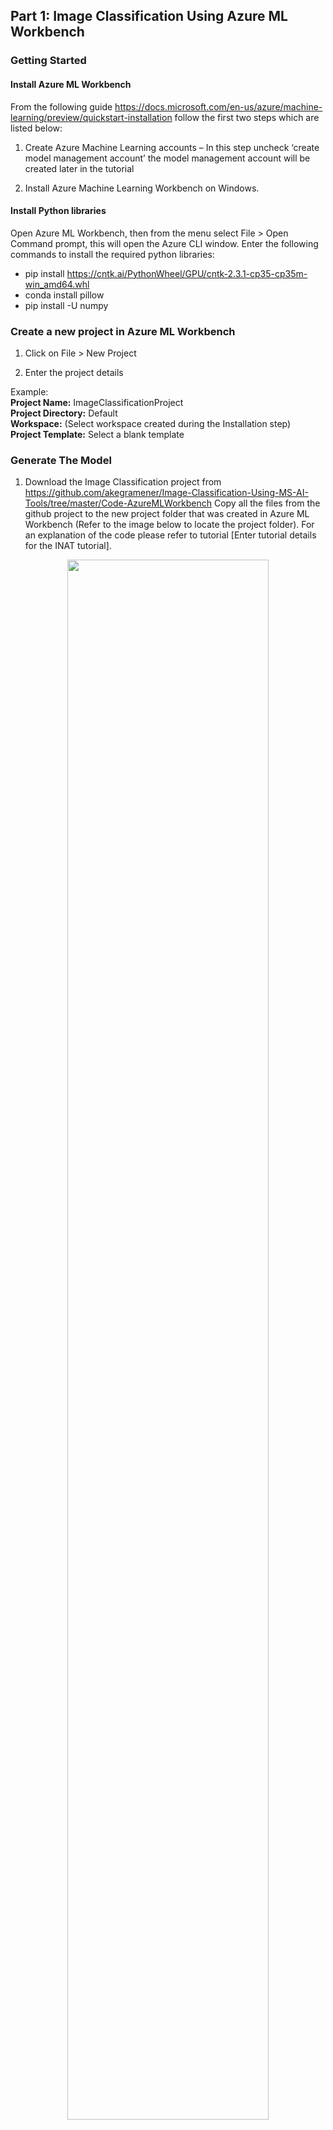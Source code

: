 ﻿## Part 1: Image Classification Using Azure ML Workbench

### Getting Started

#### Install Azure ML Workbench

From the  following guide https://docs.microsoft.com/en-us/azure/machine-learning/preview/quickstart-installation  follow the first two steps which are listed below:

1.	Create Azure Machine Learning accounts – In this step uncheck ‘create model management account’ the model management account will be created later in the tutorial

2.	Install Azure Machine Learning Workbench on Windows.

#### Install Python libraries

Open Azure ML Workbench, then from the menu select File > Open Command prompt, this will open the Azure CLI window. Enter the following commands to install the required python libraries:
*	pip install https://cntk.ai/PythonWheel/GPU/cntk-2.3.1-cp35-cp35m-win_amd64.whl
*	conda install pillow
*	pip install -U numpy

### Create a new project in Azure ML Workbench

1.	Click on File > New Project

2.	Enter the project details

Example:<br/>
<b>Project Name:</b> ImageClassificationProject<br/>
<b>Project Directory:</b> Default <br/>
<b>Workspace:</b> (Select workspace created during the Installation step) <br/>
<b>Project Template:</b> Select a blank template <br/>

### Generate The Model

1.  Download the Image Classification project from 
    https://github.com/akegramener/Image-Classification-Using-MS-AI-Tools/tree/master/Code-AzureMLWorkbench 
    Copy all the files from the github project to the new project folder that was created in Azure ML Workbench (Refer to the image below to locate the project folder). For an explanation of the       code please refer to tutorial [Enter tutorial details for the INAT tutorial]. 
<p align="center"><img src="/Images/Azure-ML-Workbench-Project-Direc.jpg" data-canonical-src="/Images/Azure-ML-Workbench-Project-Direc.jpg" width="80%" height="80%" /><p>

2.  In Azure ML Workbench window choose the first code file 'create_directories.py'. This will create an output folder directory on         your machine in the location provided and create an environment variable for the folder.
    Enter the location for the output directory in the 'arguments' field, as show in the screenshot below. Click 'Run'
         
<p align="center"><img src="/Images/Azure-ML-Workbench-Create-Directories-Code.jpg" data-canonical-src="/Images/Azure-ML-Workbench-Create-Directories-Code.jpg" width="80%" height="80%"/><p>
 
3.	Open the folder created in step 2, Inside this folder, locate a folder called 'data' Download and extract the image files from 					https://storage.googleapis.com/us_inat_data/train_val/train_val_images_mini.tar.gz  
		to the data folder as shown in the image below
<p align="center"><img src="/Images/Azure-ML-Workbench-Outputs-Data.jpg" data-canonical-src="/Images/Azure-ML-Workbench-Outputs-Data.jpg" width="60%" height="60%" /><p>

4.  In azure ml workbench select code file 'structure_data.py' and click ‘Run
    After the code has finished running you should see two folders 'train' and 'validation' in the data
    Folder

<p align="center"><img src="/Images/Azure-ML-Workbench-Train-Validation-Folders.jpg" data-canonical-src="/Images/Azure-ML-Workbench-Train-Validation-Folders.jpg" width="80%" height="80%" /><p>
  
Open the train / validation folders, the folders should contain additional folders with image files as shown in the screen shots below

<p align="center"><img src="/Images/Azure-ML-Workbench-Outputs-Folders.jpg" data-canonical-src="/Images/Azure-ML-Workbench-Outputs-Folders.jpg" width="70%" height="70%"/><p>

<p align="center"><img src="/Images/Azure-ML-Workbench-Outputs-Data-Train-Folder.jpg" data-canonical-src="/Images/Azure-ML-Workbench-Outputs-Data-Train-Folder.jpg" width="70%" height="70%"/><p>
	
5.	Next select the code file 'create_map_files.py' in azure ml workbench and click ‘Run’. Once the code has finished running, check the metadata folder in the azure_ml_outputs folder. You should see the files as shown in the screenshot below

<p align="center"><img src="/Images/Azure-ML-Workbench-Outputs-Metadata-Folder.jpg" data-canonical-src="/Images/Azure-ML-Workbench-Outputs-Metadata-Folder.jpg" width="70%" height="70%"/><p>
 
6.	Next select the code file download_model.py' and click 'Run'. This code will download the 'ResNet34 ImageNet CNTK model from https://www.cntk.ai/Models/CNTK_Pretrained/ResNet34_ImageNet_CNTK.model, 
which will be used for transfer learning in the next step. After the script has finished running, go to the folder …/azure_ml_outputs/model ensure that the ResNet34 ImageNet has successfully downloaded to this folder

<p align="center"><img src="/Images/Azure-ML-Workbench-Outputs-Model-Folder.jpg" data-canonical-src="/Images/Azure-ML-Workbench-Outputs-Model-Folder.jpg" width="70%" height="70%"/><p>
 
7.	In azure ml workbench select the code file 'model.py' and enter arguments  ---train  in the arguments field and click 'Run'
Note: model training will take some time complete. Once the script has finished running check the model folder inside the azure_ml_outputs folder, the following files should be added to the folder

<p align="center"><img src="/Images/Azure-ML-Workbench-Outputs-Model-Folder2.jpg" data-canonical-src="/Images/Azure-ML-Workbench-Outputs-Model-Folder2.jpg" width="70%" height="70%"/><p>


### Create Web Service to be used for Model Evaluation

The following steps will illustrate how to create a web service that can be used for classifying images using the model

1.	In Azure ML Workbench run ‘score.py’ script, this will create the schema file required by the webservice to determine the type of input and output. The service_schema.json file will be added to the output folder that was created under Generate Model section, step 2

2.	Select prep_deploy.py script and enter the path of the folder where you would like to create a directory for deployment in the arguments field (as shown in the screenshot below). Then click ‘Run’.  This folder is the location where the script will copy all the files needed to create the web service

<p align="center"><img src="/Images/Azure-ML-Workbench-Prep-Deploy-Code.jpg" data-canonical-src="/Images/Azure-ML-Workbench-Prep-Deploy-Code.jpg" width="70%" height="70%"/><p>

After the script has run verify that the following files have been copied to the folder as shown in the image below

<p align="center"><img src="/Images/Azure-ML-Workbench-Azure-ML-Deploy-Folder.jpg" data-canonical-src="/Images/Azure-ML-Workbench-Azure-ML-Deploy-Folder.jpg" width="70%" height="70%"/><p>
    

3.	In Azure ML Workbench, select File > Open Command Prompt (also referred to as the Azure Machine Learning Workbench CLI window, 		or CLI window for short)

4.	In the Command prompt /CLI window navigate to the folder created for deployment (refer to step 2)
	
```
cd c:\azure_ml_deploy

```

example: the above command will open the folder c:\azure_ml_deploy

5.	In the command prompt enter the following commands to register the environment
 	provider

```
az provider register -n Microsoft.MachineLearningCompute
az provider register -n Microsoft.ContainerRegistry
az provider register -n Microsoft.ContainerService
```

To check if the environment providers have installed correctly enter the following 
commands:

```
az provider show -n Microsoft.MachineLearningCompute
az provider show -n Microsoft.ContainerRegistry
az provider show -n Microsoft.ContainerService
```

6. Next step is to create an ACS cluster (which may take 10-20 minutes to be completely provisioned). Enter the following command 	to provision an ACS cluster

Azure CLI commands: (sets up an ACS cluster in the eastus2 region named amldeployment)
The format of the command is as follows:

```
az ml env setup --cluster -n [your environment name] -l [Azure region e.g. eastus2] [-g [resource group]]
az ml env setup  --cluster  -n amldeployment  -l eastus2  -g amldeploymentrg

```

To see if the cluster environment is setup run the following command

```
az ml env show -g  amldeploymentrg  -n amldeployment
```

While the environment is being created you will get the following message

```
{
  "Cluster Name": "amldeployment",
  "Cluster Size": 2,
  "Created On": "2018-01-16T05:54:58.251Z",
  "Location": "eastus2",
  "Provisioning State": "Creating",
  "Resource Group": "amldeploymentrg",
  "Subscription": "c9726640-cf74-4111-92f5-0d1c87564b9
}
```
The provisioning state variable will show that the cluster environment is still in the process of being created. Wait 10-20 mins then run the command again, you should see the following output if cluster environment was successfully created

```
{
  "Cluster Name": "amldeployment",
  "Cluster Size": 2,
  "Created On": "2018-01-16T05:54:58.251Z",
  "Location": "eastus2",
  "Provisioning State": "Succeeded",
  "Resource Group": "amldeploymentrg",
  "Subscription": "c9726640-cf74-4111-92f5-0d1c87564b93"
}
```
	   
7.   Once the cluster has been provisioned successfully, set the environment to the cluster that was just created using the following 	      command

```
az ml env set  -g amldeploymentrg  -n amldeployment
```
After running the above command you should see the following output

```
Kubectl dashboard started for cluster at this endpoint: 127.0.0.1:52843/ui
Compute set to amldeployment
```

8.  Then switch from the local to the cluster using the following command

```
az ml env cluster
```
You may get a prompt that says ‘Continue with this subscription (Y/n)?’ enter ‘y’ for yes
After running the above command, you should see the following message in the command window

```
Now running in cluster mode
```

9.   Next create a model management account using the following command:
     Note: the format of the command is as follows:
              
     <b>az ml account modelmanagement create -l [Azure region, e.g. eastus2] 
     -n [your account name] -g [resource group name] --sku-instances 
		 [number of instances, e.g. 1] --sku-name [Pricing tier for example S1]</b>

```
az ml account modelmanagement create -l eastus2 -n modelmanageac -g  amldeploymentrg --sku-instances 1 --sku-name DevTest
```

10.  To select the newly created model management account run the following command

```
az ml account modelmanagement set -n modelmanageac -g amldeploymentrg
```

11.   Create the web service service (this can take 10-20 minutes), by running the following command:

      Note: The score.py script file contains the code for the service, for running the prediction 
      on the model and also for generating the input schema for the service

```
az ml service create realtime -c conda_dependencies.yml -f score.py -s service_schema.json -n imgclassapi -v -r python -id2label --model-file resnet34-inat.model
```

The following switches are used with the az ml service create realtime command:

•	-n: The app name, which must be all lowercase.
•	-f: The scoring script file name.
•	--model-file: The model file. In this case, it's the pickled model.pkl file.
•	-s: The schema file that contains the schema for the input data to the web service
•	-r: The type of model. In this case, it's a Python model.
•	-c: Path to the conda dependencies file where additional packages are specified


12.	To test the service you can run the following command:
	Note:  the command will take a few mins to process. The command passes a base64string of 
	an image to the service for classifciation

```
az ml service run realtime -i imgclassapi.amldeployment-f0077894.eastus2 -d "{\"input_df\": [{\"image base64 string\": 	\"iVBORw0KGgoAAAANSUhEUgAAAAUAAAAFCAIAAAACDbGyAAAAFElEQVR4nGP8//8/AxJgYkAFpPIB6vYDBxf2tWQAAAAASUVORK5CYII=\"}]}"
```

#### Retrieve Endpoint URL and  Keys

In part 5 of this tutorial, you will need the following:
•	Service End point URL
•	Primary Key

1.	Navigate to portal.azure.com. Click ‘All resources’ in the left hand menu and search for the modelmanagement account 	 		‘modelmanageac’. Then open modelmanageac 

<p align="center"><img src="/Images/Azure-ML-Workbench-Outputs-Metadata-Folder.jpg" data-canonical-src="/Images/Azure-ML-Workbench-Outputs-Metadata-Folder.jpg" width="70% height="70%"/><p>
 

2.	Next select ‘Model Management’ under application settings. Then select ‘Services’. Then select the ‘imgclassapi’ service. The 		next window contains the end point url and primary and secondary keys

<p align="center"><img src="/Images/Azure-ML-Workbench-Azure-ML-ModelManageAc-Services.jpg" data-canonical-src="/Images/Azure-ML-Workbench-Azure-ML-ModelManageAc-Services.jpg" width="70% height="70%"/><p>

<p align="center"><img src="/Images/Azure-ML-Workbench-Azure-ML-Services-Imgclassapi.jpg" data-canonical-src="/Images/Azure-ML-Workbench-Azure-ML-Services-Imgclassapi.jpg" width="70% height="70%"/><p>

<p align="center"><img src="/Images/Azure-ML-Workbench-Azure-ML-Service-Details.jpg" data-canonical-src="/Images/Azure-ML-Workbench-Azure-ML-Service-Details.jpg" width="70% height="70%"/><p>
